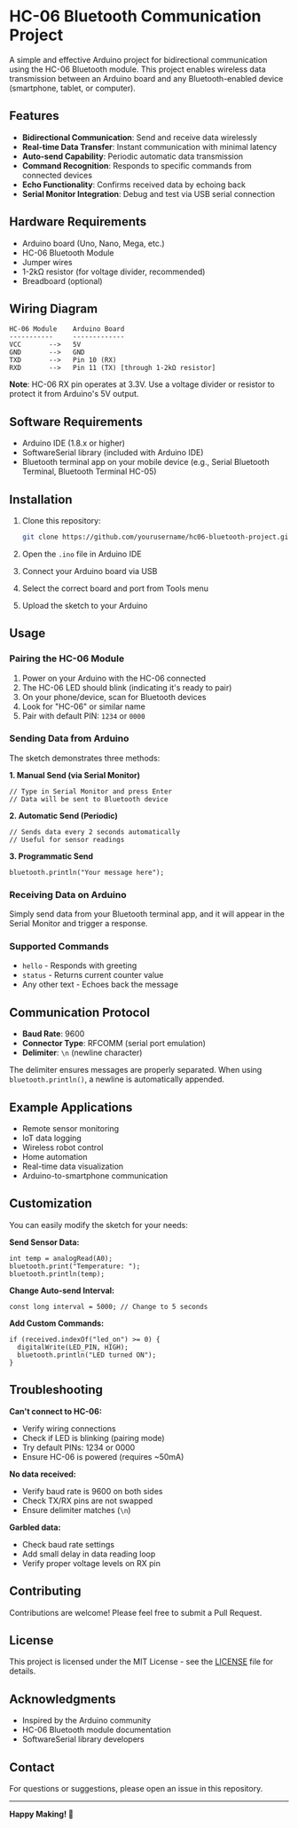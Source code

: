 # HC-06 Bluetooth Communication Project

A simple and effective Arduino project for bidirectional communication using the HC-06 Bluetooth module. This project enables wireless data transmission between an Arduino board and any Bluetooth-enabled device (smartphone, tablet, or computer).

## Features

- **Bidirectional Communication**: Send and receive data wirelessly
- **Real-time Data Transfer**: Instant communication with minimal latency
- **Auto-send Capability**: Periodic automatic data transmission
- **Command Recognition**: Responds to specific commands from connected devices
- **Echo Functionality**: Confirms received data by echoing back
- **Serial Monitor Integration**: Debug and test via USB serial connection

## Hardware Requirements

- Arduino board (Uno, Nano, Mega, etc.)
- HC-06 Bluetooth Module
- Jumper wires
- 1-2kΩ resistor (for voltage divider, recommended)
- Breadboard (optional)

## Wiring Diagram

```
HC-06 Module    Arduino Board
-----------     -------------
VCC       -->   5V
GND       -->   GND
TXD       -->   Pin 10 (RX)
RXD       -->   Pin 11 (TX) [through 1-2kΩ resistor]
```

**Note**: HC-06 RX pin operates at 3.3V. Use a voltage divider or resistor to protect it from Arduino's 5V output.

## Software Requirements

- Arduino IDE (1.8.x or higher)
- SoftwareSerial library (included with Arduino IDE)
- Bluetooth terminal app on your mobile device (e.g., Serial Bluetooth Terminal, Bluetooth Terminal HC-05)

## Installation

1. Clone this repository:

   ```bash
   git clone https://github.com/yourusername/hc06-bluetooth-project.git
   ```

2. Open the `.ino` file in Arduino IDE

3. Connect your Arduino board via USB

4. Select the correct board and port from Tools menu

5. Upload the sketch to your Arduino

## Usage

### Pairing the HC-06 Module

1. Power on your Arduino with the HC-06 connected
2. The HC-06 LED should blink (indicating it's ready to pair)
3. On your phone/device, scan for Bluetooth devices
4. Look for "HC-06" or similar name
5. Pair with default PIN: `1234` or `0000`

### Sending Data from Arduino

The sketch demonstrates three methods:

**1. Manual Send (via Serial Monitor)**

```arduino
// Type in Serial Monitor and press Enter
// Data will be sent to Bluetooth device
```

**2. Automatic Send (Periodic)**

```arduino
// Sends data every 2 seconds automatically
// Useful for sensor readings
```

**3. Programmatic Send**

```arduino
bluetooth.println("Your message here");
```

### Receiving Data on Arduino

Simply send data from your Bluetooth terminal app, and it will appear in the Serial Monitor and trigger a response.

### Supported Commands

- `hello` - Responds with greeting
- `status` - Returns current counter value
- Any other text - Echoes back the message

## Communication Protocol

- **Baud Rate**: 9600
- **Connector Type**: RFCOMM (serial port emulation)
- **Delimiter**: `\n` (newline character)

The delimiter ensures messages are properly separated. When using `bluetooth.println()`, a newline is automatically appended.

## Example Applications

- Remote sensor monitoring
- IoT data logging
- Wireless robot control
- Home automation
- Real-time data visualization
- Arduino-to-smartphone communication

## Customization

You can easily modify the sketch for your needs:

**Send Sensor Data:**

```arduino
int temp = analogRead(A0);
bluetooth.print("Temperature: ");
bluetooth.println(temp);
```

**Change Auto-send Interval:**

```arduino
const long interval = 5000; // Change to 5 seconds
```

**Add Custom Commands:**

```arduino
if (received.indexOf("led_on") >= 0) {
  digitalWrite(LED_PIN, HIGH);
  bluetooth.println("LED turned ON");
}
```

## Troubleshooting

**Can't connect to HC-06:**

- Verify wiring connections
- Check if LED is blinking (pairing mode)
- Try default PINs: 1234 or 0000
- Ensure HC-06 is powered (requires ~50mA)

**No data received:**

- Verify baud rate is 9600 on both sides
- Check TX/RX pins are not swapped
- Ensure delimiter matches (`\n`)

**Garbled data:**

- Check baud rate settings
- Add small delay in data reading loop
- Verify proper voltage levels on RX pin

## Contributing

Contributions are welcome! Please feel free to submit a Pull Request.

## License

This project is licensed under the MIT License - see the [LICENSE](LICENSE) file for details.

## Acknowledgments

- Inspired by the Arduino community
- HC-06 Bluetooth module documentation
- SoftwareSerial library developers

## Contact

For questions or suggestions, please open an issue in this repository.

---

**Happy Making! 🚀**
